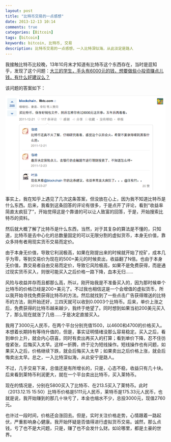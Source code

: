 ```yaml
---
layout: post
title: "比特币交易的一点感想"
date: 2013-12-13 10:14
comments: true
categories: [Bitcoin]
tags: [bitcoin]
keywords: bitcoin, 比特币, 交易
description: 比特币交易的一点感想，一入比特深似海，从此淡定是路人
---
```


我接触比特币比较晚，13年10月末才知道有比特币这个东西存在，当时是逛知乎，发现了这个问题：[大三的学生，手头有6000元的钱，想要做些小投资赚点儿钱，有什么好建议么？](http://www.zhihu.com/question/19982269/answer/13554085)

该问题的答案如下：

![关于小投资的回答](/images/2013/12/bitcoin_trading_answer.png)

<!--more-->

事实上，我在知乎上遇见了几次这条答案，但没放在心上，因为我不知道比特币是什么东西。后来，我看到这条回答的评论有很多，于是点开了评论，看到“收益率简直太疯狂了”，开始觉得这是个靠谱的可以让人致富的回答，于是，开始搜索比特币的资料。

然后就大概了解了比特币是什么东西，当然，对于其复杂的算法是不懂的，只知道，比特币是去中心化的总数量固定的可以无限分割的虚拟货币，本身无价值，靠众多持有者用现实货币交易而定价。

由于本身无价值，导致它利润极高，如果在刚提出来的时候就开始了挖矿，成本几乎为零，等到交易价为现在的500+美元的时候卖出，收益翻了N倍。也由于本身无价值，靠交易者自由交易而定价，导致它风险极高，如果不是免费获得，而是通过现实货币买入，则很可能买入之后价格一路下降，血本无归……

风险与收益并存而且都那么高，所以，刚开始我是不准备买入的，因为那时候单个比特币的价格已经是200+美元了。不过我也相信这是一个会增值的虚拟货币，所以我开始寻找免费获得比特币的方法。然后就找到了一些点击广告获得赠送的比特币的方法，刚开始还好，三四天就可以收到0.0003个比特币。后来，单价上涨之后，免费获得的比特币越来越少，我终于绝望了。同时想到如果当初200美元买入了，那么现在就涨了几倍……于是决定直接买入。

我用了3000元人民币，在两个平台分别充值1500，以4600和4700的价格买入。本想着长期持有等待升值的，但是，事实证明情绪没那么容易稳定。买入之后，看到单价上升，就会内心窃喜，同时有卖出再买入的打算；看到单价下降，忍不住彷徨紧张，后悔买入太早。这样一折腾，终于沦为短线操作。短线操作也有问题，如果买入之后，价格继续下跌，就会后悔买入太早；如果卖出之后价格上涨，就会后悔卖出太早。总之，一入比特深似海，从此安宁是路人。

不过，几手交易下来，总值还是有所增长的，只是，心态不稳，收益只有几十块。后来看到莱特币利润更大，就在一个平台卖出比特币，买入莱特币。

现在的情况是，分别在5800买入了比特币、在213.5买入了莱特币。此时（2013.12.15 15:50）比特币价格是5111元人民币，莱特币是175.33元人民币，也就是说，我开始赚到的那几十块亏了，本金也缩水不少，总投3000元，现值2760元。

也许过一段时间，价格还会涨回去。但是，实时关注价格走势，心情跟着一路起伏，严重影响身心健康。我开始怀疑是否值得进行虚拟货币交易。诚然，那么点钱，亏了也不是大问题，只是，赚了也不会发什么财。如论哪里，都是土豪的世界。
